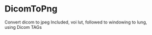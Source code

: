 # DicomToPng
Convert dicom to jpeg
Included, voi lut, followed to windowing to lung, using Dicom TAGs

